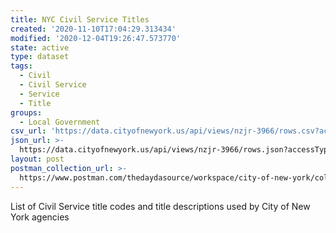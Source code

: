```yaml
---
title: NYC Civil Service Titles
created: '2020-11-10T17:04:29.313434'
modified: '2020-12-04T19:26:47.573770'
state: active
type: dataset
tags:
  - Civil
  - Civil Service
  - Service
  - Title
groups:
  - Local Government
csv_url: 'https://data.cityofnewyork.us/api/views/nzjr-3966/rows.csv?accessType=DOWNLOAD'
json_url: >-
  https://data.cityofnewyork.us/api/views/nzjr-3966/rows.json?accessType=DOWNLOAD
layout: post
postman_collection_url: >-
  https://www.postman.com/thedaydasource/workspace/city-of-new-york/collection/15909983-27e9bbe3-0e32-4de2-9220-c850d3607b32
---
```

List of Civil Service title codes and title descriptions used by City of New York agencies
